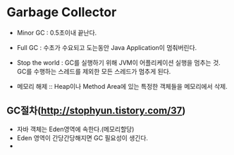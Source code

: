 # Garbage Collector  
- Minor GC : 0.5초이내 끝난다.
- Full GC : 수초가 수요되고 도는동안 Java Application이 멈춰버린다.



- Stop the world : GC를 실행하기 위해 JVM이 어플리케이션 실행을 멈추는 것.
  GC를 수행하는 스레드를 제외한 모든 스레드가 멈추게 된다.

- 메모리 해제 :: Heap이나 Method Area에 있는 특정한 객체들을 메모리에서 삭제.

## GC절차(http://stophyun.tistory.com/37)  
- 자바 객체는 Eden영역에 속한다.(메모리할당)
- Eden 영역이 간당간당해지면 GC 필요성이 생긴다.
-
